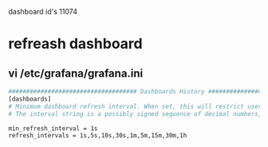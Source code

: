 dashboard id's 
11074 


# refreash dashboard 

## vi /etc/grafana/grafana.ini
```bash
#################################### Dashboards History ##################
[dashboards]
# Minimum dashboard refresh interval. When set, this will restrict users to set the refresh interval of a dashboard lower than given interval. Per default this is 5 seconds.
# The interval string is a possibly signed sequence of decimal numbers, followed by a unit suffix (ms, s, m, h, d), e.g. 30s or 1m.

min_refresh_interval = 1s
refresh_intervals = 1s,5s,10s,30s,1m,5m,15m,30m,1h
```


